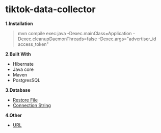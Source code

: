 # tiktok-data-collector

**1.Installation**
  >mvn compile exec:java -Dexec.mainClass=Application -Dexec.cleanupDaemonThreads=false -Dexec.args="advertiser_id access_token"
  
**2.Built With**
  * Hibernate
  * Java core
  * Maven
  * PostgresSQL
  
**3.Database**
  * [Restore File](./dump-tiktok_data_collector-202110051036.sql)
  * [Connection String](./src/main/resources/META-INF/persistence.xml)
  
**4.Other**
  * [URL](./src/main/resources/url.properties)
